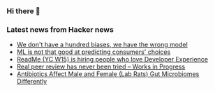 ### Hi there 👋

<!--
**arashid-sh/arashid-sh** is a ✨ _special_ ✨ repository because its `README.md` (this file) appears on your GitHub profile.

Here are some ideas to get you started:

- 🔭 I’m currently working on ...
- 🌱 I’m currently learning ...
- 👯 I’m looking to collaborate on ...
- 🤔 I’m looking for help with ...
- 💬 Ask me about ...
- 📫 How to reach me: ...
- 😄 Pronouns: ...
- ⚡ Fun fact: ...
-->

### Latest news from Hacker news
<!-- BLOG-POST-LIST:START -->
- [We don&#39;t have a hundred biases, we have the wrong model](https://www.worksinprogress.co/issue/biases-the-wrong-model/)
- [ML is not that good at predicting consumers&#39; choices](https://statmodeling.stat.columbia.edu/2022/07/21/predicting-consumers-choices-in-the-age-of-the-internet-ai-and-almost-perfect-tracking-some-things-change-the-key-challenges-do-not/)
- [ReadMe &lpar;YC W15&rpar; is hiring people who love Developer Experience](https://readme.com/careers)
- [Real peer review has never been tried – Works in Progress](https://www.worksinprogress.co/issue/real-peer-review/)
- [Antibiotics Affect Male and Female &lpar;Lab Rats&rpar; Gut Microbiomes Differently](https://www.cedars-sinai.org/newsroom/preclinical-study-antibiotics-affect-male-and-female-gut-microbiomes-differently/)
<!-- BLOG-POST-LIST:END -->
